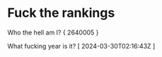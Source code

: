 # Fuck the rankings

Who the hell am I?
{ 2640005 }

What fucking year is it?
[ 2024-03-30T02:16:43Z ]
